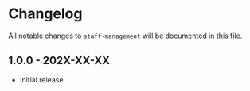 # Changelog

All notable changes to `staff-management` will be documented in this file.

## 1.0.0 - 202X-XX-XX

- initial release
